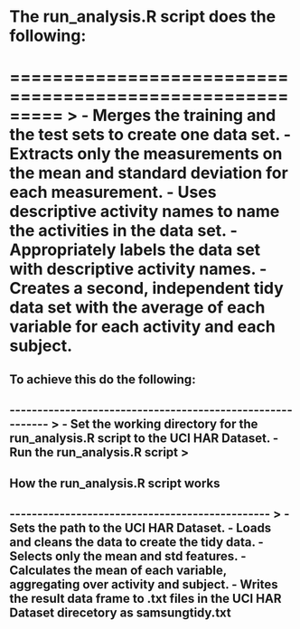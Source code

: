 <h1> The run_analysis.R script does the following: <h1>
=========================================================
>
-	Merges the training and the test sets to create one data set.
- Extracts only the measurements on the mean and standard deviation for each measurement.
- Uses descriptive activity names to name the activities in the data set.
-	Appropriately labels the data set with descriptive activity names.
- Creates a second, independent tidy data set with the average of each variable for each activity and each subject.
<h2> To achieve this do the following: <h2>
----------------------------------------------------------
>
-	Set the working directory for  the run_analysis.R script to the UCI HAR Dataset.
-	Run the run_analysis.R script
>
<h2> How the run_analysis.R script works <h2>
-----------------------------------------------
>
-	Sets the path to the UCI HAR Dataset.
-	Loads and cleans the data to create the tidy data.
-	Selects only the mean and std features.
-	Calculates the mean of each variable, aggregating over activity and subject.
-	Writes the result data frame to .txt files in the UCI HAR Dataset direcetory as samsungtidy.txt
